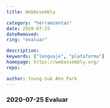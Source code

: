 ```yaml
---
title: WebAssembly

category: "herramientas"
date: 2020-07-25
dateRemoved: 
ring: "evaluar"

description: 
keywords: ["lenguaje", "plataforma"]
homepage: https://webassembly.org/
repo: 

author: Young-Suk Ahn Park
---
```


### 2020-07-25 Evaluar


